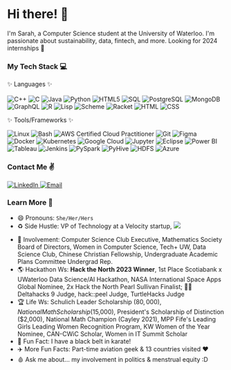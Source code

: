 <!--       hi stalker :)        -->



# Hi there! 👋

I'm Sarah, a Computer Science student at the University of Waterloo. I'm passionate about sustainability, data, fintech, and more. Looking for 2024 internships 🙂

### My Tech Stack 💻
✨ Languages ✨  <br>  <br> 
![C++](https://img.shields.io/badge/C++-%23007ACC.svg?style=for-the-badge&logo=C++&logoColor=white)
![C](https://img.shields.io/badge/C-%23F24E1E.svg?style=for-the-badge&logo=C&logoColor=white)
![Java](https://img.shields.io/badge/java-%2338B2AC.svg?style=for-the-badge&logo=java-css&logoColor=white)
![Python](https://img.shields.io/badge/python-3670A0?style=for-the-badge&logo=python&logoColor=ffdd54)
![HTML5](https://img.shields.io/badge/html5-%23E34F26.svg?style=for-the-badge&logo=html5&logoColor=white)
![SQL](https://img.shields.io/badge/sql-%234ea94b.svg?style=for-the-badge&logo=sql&logoColor=white)
![PostgreSQL](https://img.shields.io/badge/PostgreSQL-%231572B6.svg?style=for-the-badge&logo=PostgreSQL&logoColor=white)
![MongoDB](https://img.shields.io/badge/MongoDB-%234ea94b.svg?style=for-the-badge&logo=mongodb&logoColor=white)
![GraphQL](https://img.shields.io/badge/GraphQL-039BE5?style=for-the-badge&logo=GraphQL&logoColor=#FFCB33)
![R](https://img.shields.io/badge/R-%2320232a.svg?style=for-the-badge&logo=R&logoColor=%2361DAFB)
![Lisp](https://img.shields.io/badge/Lisp-F7931E?style=for-the-badge&logo=Lisp&logoColor=white)
![Scheme](https://img.shields.io/badge/Scheme-%23593d88.svg?style=for-the-badge&logo=Scheme&logoColor=white)
![Racket](https://img.shields.io/badge/Racket-6DA55F?style=for-the-badge&logo=Racket&logoColor=white)
![HTML](https://img.shields.io/badge/HTML-%23000.svg?style=for-the-badge&logo=HTML&logoColor=white)
![CSS](https://img.shields.io/badge/CSS-%23E4405F.svg?style=for-the-badge&logo=CSS&logoColor=white"alt="CSS")


✨ Tools/Frameworks ✨ 

![Linux](https://img.shields.io/badge/Linux-%2320232a.svg?style=for-the-badge&logo=Linux&logoColor=%2361DAFB)
![Bash](https://img.shields.io/badge/Bash-%230175C2.svg?style=for-the-badge&logo=Bash&logoColor=white)
![AWS Certified Cloud Practitioner](https://img.shields.io/badge/AWS_Certified_Cloud_Practitioner%20%20-CC2927?style=for-the-badge&logo=Bash%20sql%20server&logoColor=white)
![Git](https://img.shields.io/badge/Git-%234285F4.svg?style=for-the-badge&logo=Git&logoColor=white)
![Figma](https://img.shields.io/badge/Figma-%23430098.svg?style=for-the-badge&logo=Figma&logoColor=white)
![Docker](https://img.shields.io/badge/Docker-%234ea94b.svg?style=for-the-badge&logo=Docker&logoColor=white)
![Kubernetes](https://img.shields.io/badge/Kubernetes-%234ea94b.svg?style=for-the-badge&logo=Kubernetes&logoColor=white)
![Google Cloud](https://img.shields.io/badge/Google_Cloud-%23000.svg?style=for-the-badge&logo=Google_Cloud&logoColor=white)
![Jupyter](https://img.shields.io/badge/Jupyter-777BB4?style=for-the-badge&logo=Jupyter&logoColor=white)
![Eclipse](https://img.shields.io/badge/Eclipse-%23F24E1E.svg?style=for-the-badge&logo=Eclipse&logoColor=white)
![Power BI](https://img.shields.io/badge/Power_BI-F7931E?style=for-the-badge&logo=Power_BI&logoColor=white)
![Tableau](https://img.shields.io/badge/Tableau-%23007ACC.svg?style=for-the-badge&logo=Tableau&logoColor=white)
![Jenkins](https://img.shields.io/badge/Jenkins-6DA55F?style=for-the-badge&logo=Jenkins&logoColor=white)
![PySpark](https://img.shields.io/badge/PySpark-039BE5?style=for-the-badge&logo=PySpark&logoColor=#FFCB33)
![PyHive](https://img.shields.io/badge/PyHive-%23593d88.svg?style=for-the-badge&logo=PyHive&logoColor=white)
![HDFS](https://img.shields.io/badge/HDFS-%23F24E1E.svg?style=for-the-badge&logo=HDFS&logoColor=white)
![Azure](https://img.shields.io/badge/Azure-%231572B6.svg?style=for-the-badge&logo=Azure&logoColor=white)

### Contact Me ✌️
<a href="https://www.linkedin.com/in/sarah-wilson-25a25b219/" target="_blank">
  <img src="https://img.shields.io/badge/linkedin-%230077B5.svg?style=for-the-badge&logo=linkedin&logoColor=white" alt="LinkedIn"/>
</a>

<a href="mailto:s5wilson@uwaterloo.ca" target="_blank">
  <img src="https://img.shields.io/badge/Email-D14836?style=for-the-badge&logo=Email&logoColor=white" alt="Email"/>
</a>

### Learn More 🤩
* 😄 Pronouns: `She/Her/Hers`
* ♻️ Side Hustle: VP of Technology at a Velocity startup,               <a href="https://3cycle.ca/" target="_blank">
  <img src="https://img.shields.io/badge/3cycle-%234ea94b.svg?style=for-the-badge&logo=3cycle&logoColor=white"/>
</a>

* 🌱 Involvement: Computer Science Club Executive, Mathematics Society Board of Directors, Women in Computer Science, Tech+ UW, Data Science Club, Chinese Christian Fellowship, Undergraduate Academic Plans Committee Undergrad Rep.
* 🌎 Hackathon Ws: **Hack the North 2023 Winner**, 1st Place Scotiabank x UWaterloo Data Science/AI Hackathon, NASA International Space Apps Global Nominee, 2x Hack the North Pearl Sullivan Finalist; 🤵‍♀️ Deltahacks 9 Judge, hack::peel Judge, TurtleHacks Judge
* 🏆 Life Ws: Schulich Leader Scholarship ($80,000), National Math Scholarship ($15,000), President's Scholarship of Distinction ($2,000), National Math Champion (Cayley 2021), MPP Fife's Leading Girls Leading Women Recognition Program, KW Women of the Year Nominee, CAN-CWiC Scholar, Women in IT Summit Scholar
* 🥋 Fun Fact: I have a black belt in karate!
* ✈️ More Fun Facts: Part-time aviation geek & 13 countries visited ❤️
* 🩸 Ask me about... my involvement in politics & menstrual equity :D



<!--
**sarah-wilsxn/sarah-wilsxn** is a ✨ _special_ ✨ repository because its `README.md` (this file) appears on your GitHub profile.

Here are some ideas to get you started:

- 🔭 I’m currently working on ...
- 🌱 I’m currently learning ...
- 👯 I’m looking to collaborate on ...
- 🤔 I’m looking for help with ...
- 💬 Ask me about ...
- 📫 How to reach me: ...
- 😄 Pronouns: ...
- ⚡ Fun fact: ...
-->
